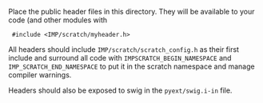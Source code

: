 Place the public header files in this directory. They will be
available to your code (and other modules with

     #include <IMP/scratch/myheader.h>

All headers should include `IMP/scratch/scratch_config.h` as their
first include and surround all code with `IMPSCRATCH_BEGIN_NAMESPACE`
and `IMP_SCRATCH_END_NAMESPACE` to put it in the scratch namespace and
manage compiler warnings.

Headers should also be exposed to swig in the `pyext/swig.i-in` file.
